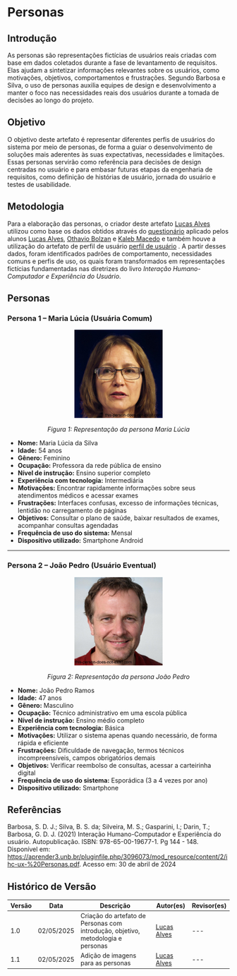 # Personas

## Introdução

As personas são representações fictícias de usuários reais criadas com base em dados coletados durante a fase de levantamento de requisitos. Elas ajudam a sintetizar informações relevantes sobre os usuários, como motivações, objetivos, comportamentos e frustrações. Segundo Barbosa e Silva, o uso de personas auxilia equipes de design e desenvolvimento a manter o foco nas necessidades reais dos usuários durante a tomada de decisões ao longo do projeto.

## Objetivo

O objetivo deste artefato é representar diferentes perfis de usuários do sistema por meio de personas, de forma a guiar o desenvolvimento de soluções mais aderentes às suas expectativas, necessidades e limitações. Essas personas servirão como referência para decisões de design centradas no usuário e para embasar futuras etapas da engenharia de requisitos, como definição de histórias de usuário, jornada do usuário e testes de usabilidade.

## Metodologia

Para a elaboração das personas, o criador deste artefato [Lucas Alves](https://github.com/LucasAlves71) utilizou como base os dados obtidos através do [questionário](/elicitacao/tecnicas/questionario/) aplicado pelos alunos [Lucas Alves](https://github.com/LucasAlves71), [Othavio Bolzan](https://github.com/bolzanMGB) e [Kaleb Macedo](https://github.com/kalebmacedo) e também houve a utilização do artefato de perfil de usuário [perfil de usuário](docs/elicitacao/perfil.md/) . A partir desses dados, foram identificados padrões de comportamento, necessidades comuns e perfis de uso, os quais foram transformados em representações fictícias fundamentadas nas diretrizes do livro *Interação Humano-Computador e Experiência do Usuário*.

## Personas

### Persona 1 – Maria Lúcia (Usuária Comum)

<div style="text-align: center">
  <img src="../assets/img/personas/Persona_Maria.jpg" alt="Foto de Maria Lúcia" width="200px"/>
  <p><i>Figura 1: Representação da persona Maria Lúcia</i></p>
</div>

- **Nome:** Maria Lúcia da Silva
- **Idade:** 54 anos  
- **Gênero:** Feminino  
- **Ocupação:** Professora da rede pública de ensino  
- **Nível de instrução:** Ensino superior completo  
- **Experiência com tecnologia:** Intermediária  
- **Motivações:** Encontrar rapidamente informações sobre seus atendimentos médicos e acessar exames  
- **Frustrações:** Interfaces confusas, excesso de informações técnicas, lentidão no carregamento de páginas  
- **Objetivos:** Consultar o plano de saúde, baixar resultados de exames, acompanhar consultas agendadas  
- **Frequência de uso do sistema:** Mensal  
- **Dispositivo utilizado:** Smartphone Android

---

### Persona 2 – João Pedro (Usuário Eventual)

<div style="text-align: center">
  <img src="../assets/img/personas/Persona_Joao.jpg" alt="Foto de João Pedro" width="200px"/>
  <p><i>Figura 2: Representação da persona João Pedro</i></p>
</div>

- **Nome:** João Pedro Ramos  
- **Idade:** 47 anos  
- **Gênero:** Masculino  
- **Ocupação:** Técnico administrativo em uma escola pública  
- **Nível de instrução:** Ensino médio completo  
- **Experiência com tecnologia:** Básica  
- **Motivações:** Utilizar o sistema apenas quando necessário, de forma rápida e eficiente  
- **Frustrações:** Dificuldade de navegação, termos técnicos incompreensíveis, campos obrigatórios demais  
- **Objetivos:** Verificar reembolso de consultas, acessar a carteirinha digital  
- **Frequência de uso do sistema:** Esporádica (3 a 4 vezes por ano)  
- **Dispositivo utilizado:** Smartphone

## Referências

Barbosa, S. D. J.; Silva, B. S. da; Silveira, M. S.; Gasparini, I.; Darin, T.; Barbosa, G. D. J. (2021) Interação Humano-Computador e Experiência do usuário. Autopublicação. ISBN: 978-65-00-19677-1. Pg 144 - 148. Disponível em: https://aprender3.unb.br/pluginfile.php/3096073/mod_resource/content/2/ihc-ux-%20Personas.pdf. Acesso em: 30 de abril de 2024

## Histórico de Versão

| Versão | Data       | Descrição                                                  | Autor(es)                                   | Revisor(es) |
|--------|------------|------------------------------------------------------------|---------------------------------------------|-------------|
| 1.0    | 02/05/2025 | Criação do artefato de Personas com introdução, objetivo, metodologia e personas | [Lucas Alves](https://github.com/LucasAlves71) | ---         |
| 1.1    | 02/05/2025 | Adição de imagens para as personas | [Lucas Alves](https://github.com/LucasAlves71) | --- |
